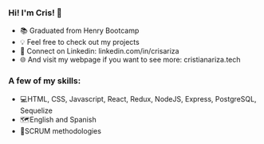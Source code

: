 ### Hi! I'm Cris! 👋

- 📚 Graduated from Henry Bootcamp
- 💡 Feel free to check out my projects
- 👔 Connect on Linkedin: linkedin.com/in/crisariza
- 🌐 And visit my webpage if you want to see more: cristianariza.tech

### A few of my skills:

- 💻HTML, CSS, Javascript, React, Redux, NodeJS, Express, PostgreSQL, Sequelize
- 🗺️English and Spanish
- 💬SCRUM methodologies
